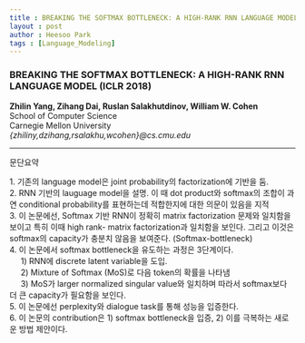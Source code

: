 ```yaml
---
title : BREAKING THE SOFTMAX BOTTLENECK: A HIGH-RANK RNN LANGUAGE MODEL
layout : post
author : Heesoo Park
tags : [Language_Modeling]
---
```



<h3>BREAKING THE SOFTMAX BOTTLENECK: A HIGH-RANK RNN LANGUAGE MODEL (ICLR 2018)</h3>


<p>

<b>Zhilin Yang, Zihang Dai, Ruslan Salakhutdinov, William W. Cohen</b><Br/>
School of Computer Science<br/>
Carnegie Mellon University<br/>
<em>{zhiliny,dzihang,rsalakhu,wcohen}@cs.cmu.edu</em>


</p>

<hr />
문단요약
<p>
1. 기존의 language model은 joint probability의 factorization에 기반을 둠. <br/>
2. RNN 기반의 lauguage model을 설명. 이 때 dot product와 softmax의 조합이 과연 conditional probability를 표현하는데 적합한지에 대한 의문이 있음을 지적 <br/>
3. 이 논문에선, Softmax 기반 RNN이 정확히 matrix factorization 문제와 일치함을 보이고 특히 이때 high rank- matrix factorization과 일치함을 보인다. 그리고 이것은 softmax의 capacity가 충분치 않음을 보여준다. (Softmax-bottleneck)<br/>
4. 이 논문에서 softmax bottleneck을 유도하는 과정은 3단계이다. <br/>
&nbsp;&nbsp;&nbsp;&nbsp; 1) RNN에 discrete latent variable을 도입. <br/>
&nbsp;&nbsp;&nbsp;&nbsp; 2) Mixture of Softmax (MoS)로 다음 token의 확률을 나타냄 <br/>
&nbsp;&nbsp;&nbsp;&nbsp; 3) MoS가 larger normalized singular value와 일치하며 따라서 softmax보다 더 큰 capacity가 필요함을 보인다. <br/>
5. 이 논문에선 perplexity와 dialogue task를 통해 성능을 입증한다. <br/>
6. 이 논문의 contribution은 1) softmax bottleneck을 입증, 2) 이를 극복하는 새로운 방법 제안이다.

</p>
